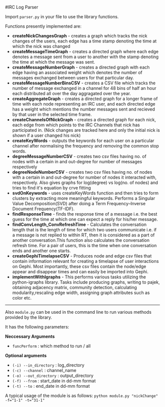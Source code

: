 #IRC Log Parser

Import `parser.py` in your file to use the library functions.

Functions presently implemented are:
- **createNickChangesGraph** - creates a graph which tracks the nick changes of the users, each edge has a time stamp denoting the time at which the nick was changed
- **createMessageTimeGraph** - creates a directed graph where each edge denotes a message sent from a user to another with the stamp denoting the time at which the message was sent.
- **createMessageNumberGraph** - creates a directed graph with each edge having an associated weight which denotes the number of messages exchanged between users for that particular day.
- **createMessageNumberBinsCSV** - creates a CSV file which tracks the number of message exchanged in a channel for 48 bins of half an hour each distributed all over the day aggragated over the year. 
- **createAggregateGraph** - creates a directed graph for a longer frame of time with each node representing an IRC user, and each directed edge has a weight which mentions the number messages sent and recieved by that user in the selected time frame.
- **createChannelsOfNickGraph** - creates a directed graph for each nick, each edge from which points to the IRC Channels that nick has participated in. (Nick changes are tracked here and only the initial nick is shown if a user changed his nick) 
- **createKeyWords** - outputs the keywords for each user on a particular channel after normalising the frequency and removing the common stop words.
- **degreeMessageNumberCSV** - creates two csv files having no. of nodes with a certain in and out-degree for number of messages respectively
- **degreeNodeNumberCSV** - creates two csv files having no. of nodes with a certain in and out-degree for number of nodes it interacted with, respectively. Also gives graphs for log(degree) vs log(no. of nodes) and tries to find it's equation by crve fitting
- **svdOnKeywords** - uses createKeyWords function and then tries to form clusters by extracting more meaningful keywords. Performs a  Singular Value Decomposition(SVD) after doing a Term Frequency–Inverse Document Frequency(TF-IDF).
- **findResponseTime** - finds the response time of a message i.e. the best guess for the time at which one can expect a reply for his/her message.
- **findConvLength_ConvRefreshTime** - Calculates the conversation length that is the length of time for which two users communicate i.e. if a message is not replied to within RT, then it is considered as a part of another conversation.This function also calculates the conversation refresh time. For a pair of users, this is the time when one conversation ends and another one starts.
- **createGephiTimelapseCSV** - Produces node and edge csv files that contain information relevant for creating a timelapse of user interactions on Gephi. Most importantly, these csv files contain the node/edge appear and disappear times and can easily be imported into Gephi.
- **implementWithIgraphs** - This performs various tasks utilizing the python-igraphs library. Tasks include producing graphs, writing to pajek, obtaining adjacency matrix, community detection, calculating modularity,rescaling edge width, assigning graph attributes such as color etc.

<hr>

Also `module.py` can be used in the command line to run various methods provided by the library.

It has the following parameters:

**Neccessary Arguments**
- `funcPerform` : which method to run / all

**Optional arguments**
- `(-i) --in_directory` : log_directory
- `(-c) --channel` : channel_name
- `(-o) --out_directory` : output_directory
- `(-f) --from` : start_date in dd-mm format
- `(-t) --to` : end_date in dd-mm format


A typical usage of the module is as follows:
`python module.py "nickChange" -f="1-1" -t="31-1"`